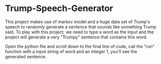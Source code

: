 # Trump-Speech-Generator
This project makes use of markov model and a huge data set of Trump's speech to randomly generate a sentence that sounds like something Trump said. To play with this project, we need to type a word as the input and the project will generate a very "Trumpy" sentence that contains this word. 

Open the python file and scroll down to the final line of code, call the "run" function with a input string of word and an integer 1, you'll see the generated sentence.
